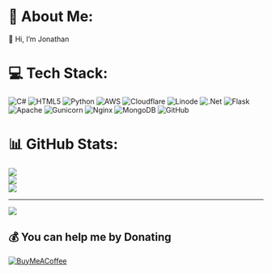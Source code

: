 # 💫 About Me:
👋 Hi, I’m Jonathan<br>


# 💻 Tech Stack:
![C#](https://img.shields.io/badge/c%23-%23239120.svg?style=for-the-badge&logo=csharp&logoColor=white) ![HTML5](https://img.shields.io/badge/html5-%23E34F26.svg?style=for-the-badge&logo=html5&logoColor=white) ![Python](https://img.shields.io/badge/python-3670A0?style=for-the-badge&logo=python&logoColor=ffdd54) ![AWS](https://img.shields.io/badge/AWS-%23FF9900.svg?style=for-the-badge&logo=amazon-aws&logoColor=white) ![Cloudflare](https://img.shields.io/badge/Cloudflare-F38020?style=for-the-badge&logo=Cloudflare&logoColor=white) ![Linode](https://img.shields.io/badge/linode-00A95C?style=for-the-badge&logo=linode&logoColor=white) ![.Net](https://img.shields.io/badge/.NET-5C2D91?style=for-the-badge&logo=.net&logoColor=white) ![Flask](https://img.shields.io/badge/flask-%23000.svg?style=for-the-badge&logo=flask&logoColor=white) ![Apache](https://img.shields.io/badge/apache-%23D42029.svg?style=for-the-badge&logo=apache&logoColor=white) ![Gunicorn](https://img.shields.io/badge/gunicorn-%298729.svg?style=for-the-badge&logo=gunicorn&logoColor=white) ![Nginx](https://img.shields.io/badge/nginx-%23009639.svg?style=for-the-badge&logo=nginx&logoColor=white) ![MongoDB](https://img.shields.io/badge/MongoDB-%234ea94b.svg?style=for-the-badge&logo=mongodb&logoColor=white) ![GitHub](https://img.shields.io/badge/github-%23121011.svg?style=for-the-badge&logo=github&logoColor=white)
# 📊 GitHub Stats:
![](https://github-readme-stats.vercel.app/api?username=WhiteMCWizard&theme=dark&hide_border=false&include_all_commits=true&count_private=true)<br/>
![](https://github-readme-streak-stats.herokuapp.com/?user=WhiteMCWizard&theme=dark&hide_border=false)<br/>
![](https://github-readme-stats.vercel.app/api/top-langs/?username=WhiteMCWizard&theme=dark&hide_border=false&include_all_commits=true&count_private=true&layout=compact)

---
[![](https://visitcount.itsvg.in/api?id=WhiteMCWizard&icon=0&color=0)](https://visitcount.itsvg.in)

  ## 💰 You can help me by Donating
  [![BuyMeACoffee](https://img.shields.io/badge/Buy%20Me%20a%20Coffee-ffdd00?style=for-the-badge&logo=buy-me-a-coffee&logoColor=black)](https://buymeacoffee.com/jonathanweiss) 

  
<!-- Proudly created with GPRM ( https://gprm.itsvg.in ) -->


<!-- <3 --!>


<!-- https://www.youtube.com/watch?v=dQw4w9WgXcQ --!>
 
